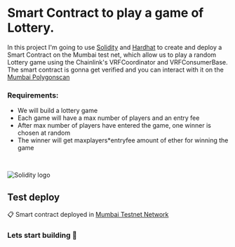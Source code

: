 # Smart Contract to play a game of Lottery.

In this project I'm going to use [Solidity](https://soliditylang.org/) and [Hardhat](https://hardhat.org/) to create and deploy a Smart Contract on
the Mumbai test net, which allow us to play a random Lottery game using the Chainlink's VRFCoordinator and  VRFConsumerBase. The smart contract is gonna get verified and you can interact with it on the [Mumbai Polygonscan](https://mumbai.polygonscan.com/)

### Requirements:
- We will build a lottery game
- Each game will have a max number of players and an entry fee
- After max number of players have entered the game, one winner is chosen at random
- The winner will get maxplayers*entryfee amount of ether for winning the game
<br>




![Solidity logo](https://en.bitcoinwiki.org/upload/en/images/thumb/d/d5/Solidity.png/400px-Solidity.png)

## Test deploy
📋 Smart contract deployed in [Mumbai Testnet Network](https://mumbai.polygonscan.com/address/0xee689AbD752D0ce70832cd83008961E37095CB9c)


### Lets start building 🚀
